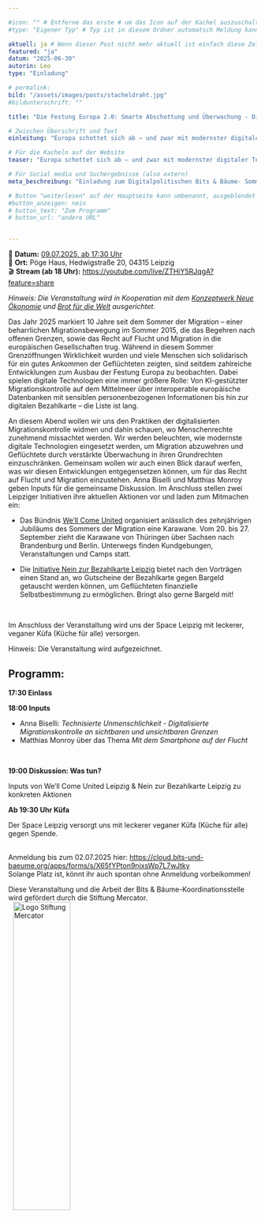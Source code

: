 ```yaml
---

#icon: "" # Entferne das erste # um das Icon auf der Kachel auszuschalten
#type: "Eigener Typ" # Typ ist in diesem Ordner automatsch Meldung kann aber hier überschrieben werden z.B. mit "Veröffentlichung" - der Typ erscheint in der Kachel über der Überschrift

aktuell: ja # Wenn dieser Post nicht mehr aktuell ist einfach diese Zeile mit # am Anfang der Zeile auskommentieren
featured: "ja"  
datum: "2025-06-30"
autorin: Leo
type: "Einladung"

# permalink:
bild: "/assets/images/posts/stacheldraht.jpg"
#bildunterschrift: ""

title: "Die Festung Europa 2.0: Smarte Abschottung und Überwachung - Digitalpolitischer Sommerabend"

# Zwischen Überschrift und Text
einleitung: "Europa schottet sich ab – und zwar mit modernster digitaler Technologie. An diesem digitalpolitischen Sommerabend wollen wir uns den Entwicklungen digitalisierter Migrationskontrollle widmen."

# Für die Kacheln auf der Website
teaser: "Europa schottet sich ab – und zwar mit modernster digitaler Technologie. An diesem digitalpolitischen Sommerabend wollen wir dahin schauen, wo Menschenrechte zunehmend missachtet, und Geflüchtete in ihren Grundrechten eingeschränkt werden. Mit dabei sind Anna Biselli und Matthias Monroy. Kommt vorbei und diskutiert mit uns! Die Veranstaltung findet am 09.07.2025 in Leipzig statt."

# Für Social media und Suchergebnisse (also extern)
meta_beschreibung: "Einladung zum Digitalpolitischen Bits & Bäume- Sommerabend am 09.07.25 in Leipzig"

# Button "weiterlesen" auf der Hauptseite kann umbenannt, ausgeblendet und zu anderer z.B. Externer URL zeigen
#button_anzeigen: nein 
# button_text: "Zum Programm"
# button_url: "andere URL"


---
```

📅 **Datum:** [09.07.2025, ab 17:30 Uhr](/termine)<br>
📍 **Ort:** Pöge Haus, Hedwigstraße 20, 04315 Leipzig<br> 
🎬 **Stream (ab 18 Uhr):**  https://youtube.com/live/ZTHiY5RJqgA?feature=share

*Hinweis: Die Veranstaltung wird in Kooperation mit dem <a href="https://konzeptwerk-neue-oekonomie.org/">Konzeptwerk Neue Ökonomie</a> und <a href="https://www.brot-fuer-die-welt.de/">Brot für die Welt</a> ausgerichtet.*

Das Jahr 2025 markiert 10 Jahre seit dem Sommer der Migration – einer beharrlichen Migrationsbewegung im Sommer 2015, die das Begehren nach offenen Grenzen, sowie das Recht auf Flucht und Migration in die europäischen Gesellschaften trug. Während in diesem Sommer Grenzöffnungen Wirklichkeit wurden und viele Menschen sich solidarisch für ein gutes Ankommen der Geflüchteten zeigten, sind seitdem zahlreiche Entwicklungen zum Ausbau der Festung Europa zu beobachten. Dabei spielen digitale Technologien eine immer größere Rolle: Von KI-gestützter Migrationskontrolle auf dem Mittelmeer über interoperable europäische Datenbanken mit sensiblen personenbezogenen Informationen bis hin zur digitalen Bezahlkarte – die Liste ist lang.<br>


An diesem Abend wollen wir uns den Praktiken der digitalisierten Migrationskontrolle widmen und dahin schauen, wo Menschenrechte zunehmend missachtet werden. Wir werden beleuchten, wie modernste digitale Technologien eingesetzt werden, um Migration abzuwehren und Geflüchtete durch verstärkte Überwachung in ihren Grundrechten einzuschränken. Gemeinsam wollen wir auch einen Blick darauf werfen, was wir diesen Entwicklungen entgegensetzen können, um für das Recht auf Flucht und Migration einzustehen. Anna Biselli und Matthias Monroy geben Inputs für die gemeinsame Diskussion. 
Im Anschluss stellen zwei Leipziger Initiativen ihre aktuellen Aktionen vor und laden zum Mitmachen ein:

* Das Bündnis <a href="https://www.welcome-united.org">We’ll Come United</a> organisiert anlässlich des zehnjährigen Jubiläums des Sommers der Migration eine Karawane. Vom 20. bis 27. September zieht die Karawane von Thüringen über Sachsen nach Brandenburg und Berlin. Unterwegs finden Kundgebungen, Veranstaltungen und Camps statt.

* Die <a href= "https://neinzubezahlkartenleipzig.noblogs.org/">Initiative Nein zur Bezahlkarte Leipzig</a> bietet nach den Vorträgen einen Stand an, wo Gutscheine der Bezahlkarte gegen Bargeld getauscht werden können, um Geflüchteten finanzielle Selbstbestimmung zu ermöglichen. Bringt also gerne Bargeld mit!
<br>

Im Anschluss der Veranstaltung wird uns der Space Leipzig mit leckerer, veganer Küfa (Küche für alle) versorgen.

Hinweis: Die Veranstaltung wird aufgezeichnet.

## Programm:
**17:30 Einlass** <br>

**18:00 Inputs** <br>

* Anna Biselli: *Technisierte Unmenschlichkeit - Digitalisierte Migrationskontrolle an sichtbaren und unsichtbaren Grenzen*
* Matthias Monroy über das Thema *Mit dem Smartphone auf der Flucht*
<br>

**19:00 Diskussion: Was tun?** <br>

Inputs von We’ll Come United Leipzig & Nein zur Bezahlkarte Leipzig zu konkreten Aktionen<br>

**Ab 19:30 Uhr Küfa**<br>

Der Space Leipzig versorgt uns mit leckerer veganer Küfa (Küche für alle) gegen Spende. <br> <br>

Anmeldung bis zum 02.07.2025 hier: https://cloud.bits-und-baeume.org/apps/forms/s/X65fYPton9njxsWp7L7wJtky <br>
Solange Platz ist, könnt ihr auch spontan ohne Anmeldung vorbeikommen! <br>

Diese Veranstaltung und die Arbeit der Bits & Bäume-Koordinationsstelle wird gefördert durch die Stiftung Mercator.
<img src="/assets/images/Stiftung_Mercator_Blau_RGB.jpg" alt="Logo Stiftung Mercator" style="margin-left:10px;width: 48%; height: 40%;">
